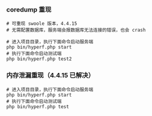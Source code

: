
### coredump 重现
```
# 可重现 swoole 版本，4.4.15
# 无需配置数据库，服务端会报数据库无法连接的错误，也会 crash

# 进入项目目录，执行下面命令启动服务端
php bin/hyperf.php start
# 执行下面命令启动测试端
php bin/hyperf.php test2
```


### 内存泄漏重现（4.4.15 已解决）
```
# 进入项目目录，执行下面命令启动服务端
php bin/hyperf.php start
# 执行下面命令启动测试端
php bin/hyperf.php test
```

